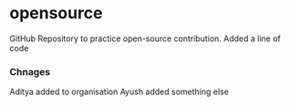 # opensource
GitHub Repository to practice open-source contribution.
Added a line of code
### Chnages
Aditya added to organisation
Ayush added something else
